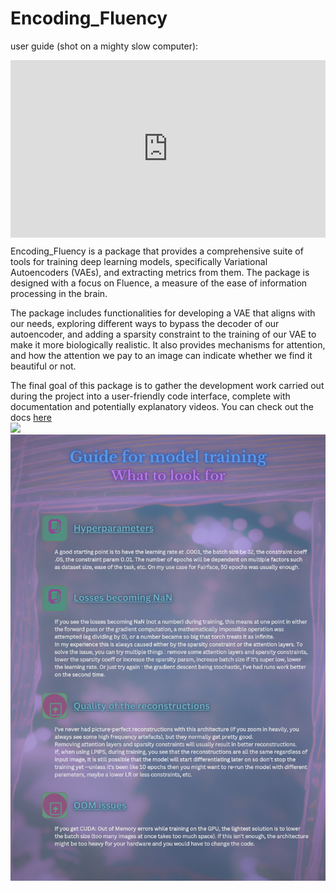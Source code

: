 # Encoding_Fluency 
user guide (shot on a mighty slow computer): 

<div style="padding:56.25% 0 0 0;position:relative;"><iframe src="https://player.vimeo.com/video/846560884?badge=0&amp;autopause=0&amp;player_id=0&amp;app_id=58479" frameborder="0" allow="autoplay; fullscreen; picture-in-picture" allowfullscreen style="position:absolute;top:0;left:0;width:100%;height:100%;" title="Untitled"></iframe></div><script src="https://player.vimeo.com/api/player.js"></script>

Encoding_Fluency is a package that provides a comprehensive suite of tools for training deep learning models, specifically Variational Autoencoders (VAEs), and extracting metrics from them. The package is designed with a focus on Fluence, a measure of the ease of information processing in the brain.

The package includes functionalities for developing a VAE that aligns with our needs, exploring different ways to bypass the decoder of our autoencoder, and adding a sparsity constraint to the training of our VAE to make it more biologically realistic. It also provides mechanisms for attention, and how the attention we pay to an image can indicate whether we find it beautiful or not.

The final goal of this package is to gather the development work carried out during the project into a user-friendly code interface, complete with documentation and potentially explanatory videos. 
You can check out the docs [here](https://encoding-fluence-docs.readthedocs.io/en/latest/)    
![](images/architecture.png)
![](images/guide_entrainement.png)
